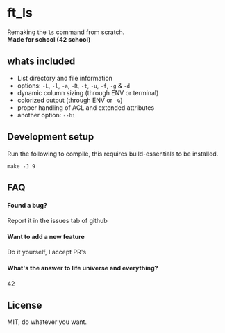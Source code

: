 # ft_ls

Remaking the `ls` command from scratch.<br/>
**Made for school (42  school)**

## whats included
 - List directory and file information
 - options: `-L`, `-l`, `-a`, `-R`, `-t`, `-u`, `-f`, `-g` & `-d`
 - dynamic column sizing (through ENV or terminal)
 - colorized output (through ENV or `-G`)
 - proper handling of ACL and extended attributes
 - another option: `--hi`

## Development setup
Run the following to compile, this requires build-essentials to be installed.
```
make -J 9
```

## FAQ

#### Found a bug?
Report it in the issues tab of github

#### Want to add a new feature
Do it yourself, I accept PR's

#### What's the answer to life universe and everything?
42

## License
MIT, do whatever you want.
